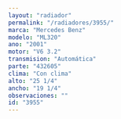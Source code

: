 ```yaml
---
layout: "radiador"
permalink: "/radiadores/3955/"
marca: "Mercedes Benz"
modelo: "ML320"
ano: "2001"
motor: "V6 3.2"
transmision: "Automática"
parte: "432605"
clima: "Con clima"
alto: "25 1/4"
ancho: "19 1/4"
observaciones: ""
id: "3955"
---
```


